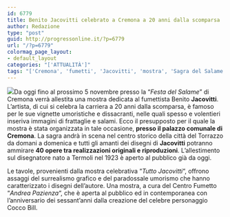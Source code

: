 ```yaml
---
id: 6779
title: Benito Jacovitti celebrato a Cremona a 20 anni dalla scomparsa
author: Redazione
type: "post"
guid: http://progressonline.it/?p=6779
url: "/?p=6779"
colormag_page_layout:
- default_layout
categories: "['ATTUALITÀ']"
tags: "['Cremona', 'fumetti', 'Jacovitti', 'mostra', 'Sagra del Salame']"
---
```


![](https://progressonline.it/wp-content/uploads/2017/10/jacovitti-fumetto-300x273.jpg)Da oggi fino al prossimo 5 novembre presso la “*Festa del Salame*” di Cremona verrà allestita una mostra dedicata al fumettista Benito **Jacovitti**. L’artista, di cui si celebra la carriera a 20 anni dalla scomparsa, è famoso per le sue vignette umoristiche e dissacranti, nelle quali spesso e volentieri inseriva immagini di frattaglie e salami. Ecco il presupposto per il quale la mostra è stata organizzata in tale occasione, **presso il palazzo comunale di Cremona**. La sagra andrà in scena nel centro storico della città del Torrazzo da domani a domenica e tutti gli amanti dei disegni di **Jacovitti** potranno ammirare **40 opere tra realizzazioni originali e riproduzioni**. L’allestimento sul disegnatore nato a Termoli nel 1923 è aperto al pubblico già da oggi.

Le tavole, provenienti dalla mostra celebrativa “*Tutto Jacovitti*“, offrono assaggi del surrealismo grafico e del paradossale umorismo che hanno caratterizzato i disegni dell’autore. Una mostra, a cura del Centro Fumetto “*Andrea Pazienza*“, che è aperta al pubblico ed in contemporanea con l’anniversario dei sessant’anni dalla creazione del celebre personaggio Cocco Bill.